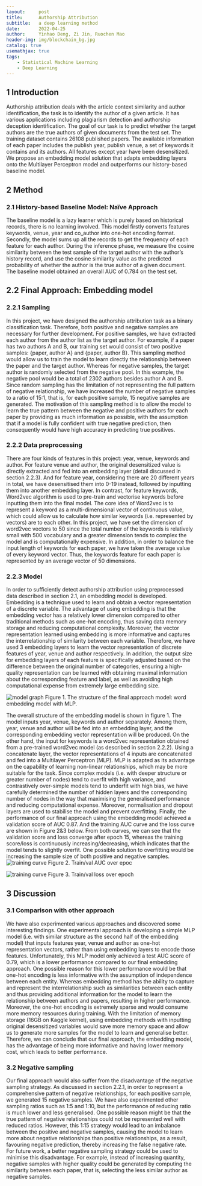 ```yaml
---
layout:     post
title:      Authorship Attribution
subtitle:   a deep learning method
date:       2022-04-25
author:     Yinhao Deng, Zi Jin, Ruochen Mao
header-img: img/blockchain_bg.jpg
catalog: true
usemathjax: true
tags:
    - Statistical Machine Learning
    - Deep Learning
---
```


## 1 Introduction 
Authorship attribution deals with the article context similarity and author identification, the task is to identify the author of a given article. It has various applications including plagiarism detection and authorship deception identification. The goal of our task is to predict whether the target authors are the true authors of given documents from the test set. The training dataset contains 26108 published papers. The available information of each paper includes the publish year, publish venue, a set of keywords it contains and its authors. All features except year have been desensitized. We propose an embedding model solution that adapts embedding layers onto the Multilayer Perceptron model and outperforms our history-based baseline model.

## 2 Method
### 2.1 History-based Baseline Model: Naïve Approach
The baseline model is a lazy learner which is purely based on historical records, there is no learning involved. This model firstly converts features keywords, venue, year and co_author into one-hot encoding format. Secondly, the model sums up all the records to get the frequency of each feature for each author. During the inference phase, we measure the cosine similarity between the test sample of the target author with the author’s history record, and use the cosine similarity value as the predicted probability of whether the author is the true author of a given document. The baseline model obtained an overall AUC of 0.784 on the test set.

## 2.2 Final Approach: Embedding model
### 2.2.1 Sampling
In this project, we have designed the authorship attribution task as a binary classification task. Therefore, both positive and negative samples are necessary for further development. For positive samples, we have extracted each author from the author list as the target author. For example, if a paper has two authors A and B, our training set would consist of two positive samples: {paper, author A} and {paper, author B}. This sampling method would allow us to train the model to learn directly the relationship between the paper and the target author. Whereas for negative samples, the target author is randomly selected from the negative pool. In this example, the negative pool would be a total of 2302 authors besides author A and B. Since random sampling has the limitation of not representing the full pattern of negative relationship, we have increased the number of negative samples to a ratio of 15:1, that is, for each positive sample, 15 negative samples are generated. The motivation of this sampling method is to allow the model to learn the true pattern between the negative and positive authors for each paper by providing as much information as possible, with the assumption that if a model is fully confident with true negative prediction, then consequently would have high accuracy in predicting true positives. 

### 2.2.2 Data preprocessing
There are four kinds of features in this project: year, venue, keywords and author. For feature venue and author, the original desensitized value is directly extracted and fed into an embedding layer (detail discussed in section 2.2.3). And for feature year, considering there are 20 different years in total, we have desensitised them into 0-19 instead, followed by inputting them into another embedding layer. In contrast, for feature keywords, Word2vec algorithm is used to pre-train and vectorise keywords before inputting them into the final model. The core idea of Word2vec is to represent a keyword as a multi-dimensional vector of continuous value, which could allow us to calculate how similar keywords (i.e. represented by vectors) are to each other. In this project, we have set the dimension of word2vec vectors to 50 since the total number of the keywords is relatively small with 500 vocabulary and a greater dimension tends to complex the model and is computationally expensive. In addition, in order to balance the input length of keywords for each paper, we have taken the average value of every keyword vector. Thus, the keywords feature for each paper is represented by an average vector of 50 dimensions.

### 2.2.3 Model 
In order to sufficiently detect authorship attribution using preprocessed data described in section 2.1, an embedding model is developed. Embedding is a technique used to learn and obtain a vector representation of a discrete variable. The advantage of using embedding is that the embedding vector has a relatively lower dimension compared to other traditional methods such as one-hot encoding, thus saving data memory storage and reducing computational complexity. Moreover, the vector representation learned using embedding is more informative and captures the interrelationship of similarity between each variable. Therefore, we have used 3 embedding layers to learn the vector representation of discrete features of year, venue and author respectively. In addition, the output size for embedding layers of each feature is specifically adjusted based on the difference between the original number of categories, ensuring a high-quality representation can be learned with obtaining maximal information about the corresponding feature and label, as well as avoiding high computational expense from extremely large embedding size. 

![model graph](https://github.com/YinhaoDeng/yinhao.github.io/blob/master/img/model-graph.svg?raw=true)
Figure 1. The structure of the final approach model: word embedding model with MLP.

The overall structure of the embedding model is shown in figure 1. The model inputs year, venue, keywords and author separately. Among them, year, venue and author will be fed into an embedding layer, and the corresponding embedding vector representation will be produced. On the other hand, the input for keywords is a word2vec representation obtained from a pre-trained word2vec model (as described in section 2.2.2). Using a concatenate layer, the vector representations of 4 inputs are concatenated and fed into a Multilayer Perceptron (MLP). MLP is adapted as its advantage on the capability of learning non-linear relationships, which may be more suitable for the task. Since complex models (i.e. with deeper structure or greater number of nodes) tend to overfit with high variance, and contrastively over-simple models tend to underfit with high bias, we have carefully determined the number of hidden layers and the corresponding number of nodes in the way that maximising the generalised performance and reducing computational expense. Moreover, normalisation and dropout layers are used to stabilise the model and prevent overfitting. Finally, the performance of our final approach using the embedding model achieved a validation score of AUC 0.87. And the training AUC curve and the loss curve are shown in Figure 2&3 below. From both curves, we can see that the validation score and loss converge after epoch 15, whereas the training score/loss is continuously increasing/decreasing, which indicates that the model tends to slightly overfit. One possible solution to overfitting would be increasing the sample size of both positive and negative samples. 
![training curve](https://github.com/YinhaoDeng/yinhao.github.io/blob/master/img/training-curve.png?raw=true)
Figure 2. Train/val AUC over epoc		  

![training curve](https://github.com/YinhaoDeng/yinhao.github.io/blob/master/img/train-val-loss.png?raw=true)
Figure 3. Train/val loss over epoch
## 3 Discussion
### 3.1 Comparison with other approach
We have also experimented various approaches and discovered some interesting findings. One experimental approach is developing a simple MLP model (i.e. with similar structure as the second half of the embedding model) that inputs features year, venue and author as one-hot representation vectors, rather than using embedding layers to encode those features. Unfortunately, this MLP model only achieved a test AUC score of 0.79, which is a lower performance compared to our final embedding approach. One possible reason for this lower performance would be that one-hot encoding is less informative with the assumption of independence between each entity. Whereas embedding method has the ability to capture and represent the interrelationship such as similarities between each entity and thus providing additional information for the model to learn the relationship between authors and papers, resulting in higher performance. Moreover, the one-hot encoding is extremely sparse and would consume more memory resources during training. With the limitation of memory storage (16GB on Kaggle kernel), using embedding methods with inputting original desensitized variables would save more memory space and allow us to generate more samples for the model to learn and generalise better. Therefore, we can conclude that our final approach, the embedding model, has the advantage of being more informative and having lower memory cost, which leads to better performance. 

### 3.2 Negative sampling
Our final approach would also suffer from the disadvantage of the negative sampling strategy. As discussed in section 2.2.1, in order to represent a comprehensive pattern of negative relationships, for each positive sample, we generated 15 negative samples. We have also experimented other sampling ratios such as 1:5 and 1:10, but the performance of reducing ratio is much lower and less generalised. One possible reason might be that the true pattern of negative relationships could not be represented well with reduced ratios. However, this 1:15 strategy would lead to an imbalance between the positive and negative samples, causing the model to learn more about negative relationships than positive relationships, as a result, favouring negative prediction, thereby increasing the false negative rate. For future work, a better negative sampling strategy could be used to minimise this disadvantage. For example, instead of increasing quantity, negative samples with higher quality could be generated by computing the similarity between each paper, that is, selecting the less similar author as negative samples. 
